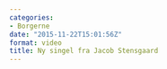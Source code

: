 ```yaml
---
categories:
- Borgerne
date: "2015-11-22T15:01:56Z"
format: video
title: Ny singel fra Jacob Stensgaard
---
```


